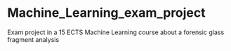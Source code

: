 # Machine_Learning_exam_project
Exam project in a 15 ECTS Machine Learning course about a forensic glass fragment analysis
